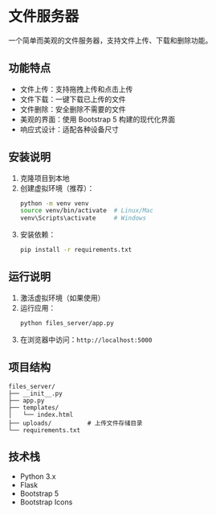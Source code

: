 # 文件服务器

一个简单而美观的文件服务器，支持文件上传、下载和删除功能。

## 功能特点

- 文件上传：支持拖拽上传和点击上传
- 文件下载：一键下载已上传的文件
- 文件删除：安全删除不需要的文件
- 美观的界面：使用 Bootstrap 5 构建的现代化界面
- 响应式设计：适配各种设备尺寸

## 安装说明

1. 克隆项目到本地
2. 创建虚拟环境（推荐）：
   ```bash
   python -m venv venv
   source venv/bin/activate  # Linux/Mac
   venv\Scripts\activate     # Windows
   ```
3. 安装依赖：
   ```bash
   pip install -r requirements.txt
   ```

## 运行说明

1. 激活虚拟环境（如果使用）
2. 运行应用：
   ```bash
   python files_server/app.py
   ```
3. 在浏览器中访问：`http://localhost:5000`

## 项目结构

```
files_server/
├── __init__.py
├── app.py
├── templates/
│   └── index.html
├── uploads/          # 上传文件存储目录
└── requirements.txt
```

## 技术栈

- Python 3.x
- Flask
- Bootstrap 5
- Bootstrap Icons 
